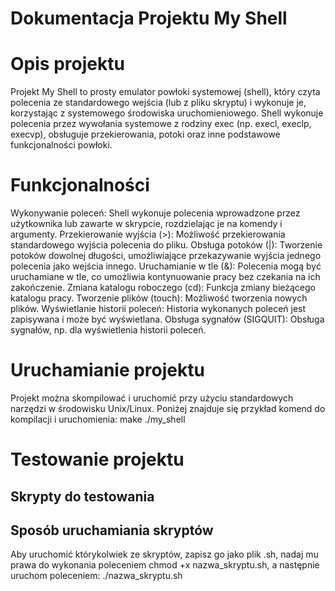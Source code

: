 # Dokumentacja Projektu My Shell
# Opis projektu
Projekt My Shell to prosty emulator powłoki systemowej (shell), który czyta polecenia ze standardowego wejścia (lub z pliku skryptu) i wykonuje je, korzystając z systemowego środowiska uruchomieniowego. Shell wykonuje polecenia przez wywołania systemowe z rodziny exec (np. execl, execlp, execvp), obsługuje przekierowania, potoki oraz inne podstawowe funkcjonalności powłoki.
# Funkcjonalności

Wykonywanie poleceń: Shell wykonuje polecenia wprowadzone przez użytkownika lub zawarte w skrypcie, rozdzielając je na komendy i argumenty.
Przekierowanie wyjścia (>): Możliwość przekierowania standardowego wyjścia polecenia do pliku.
Obsługa potoków (|): Tworzenie potoków dowolnej długości, umożliwiające przekazywanie wyjścia jednego polecenia jako wejścia innego.
Uruchamianie w tle (&): Polecenia mogą być uruchamiane w tle, co umożliwia kontynuowanie pracy bez czekania na ich zakończenie.
Zmiana katalogu roboczego (cd): Funkcja zmiany bieżącego katalogu pracy.
Tworzenie plików (touch): Możliwość tworzenia nowych plików.
Wyświetlanie historii poleceń: Historia wykonanych poleceń jest zapisywana i może być wyświetlana.
Obsługa sygnałów (SIGQUIT): Obsługa sygnałów, np. dla wyświetlenia historii poleceń.
# Uruchamianie projektu

Projekt można skompilować i uruchomić przy użyciu standardowych narzędzi w środowisku Unix/Linux. Poniżej znajduje się przykład komend do kompilacji i uruchomienia:
make
./my_shell

# Testowanie projektu
## Skrypty do testowania

## Sposób uruchamiania skryptów

Aby uruchomić którykolwiek ze skryptów, zapisz go jako plik .sh, nadaj mu prawa do wykonania poleceniem chmod +x nazwa_skryptu.sh, a następnie uruchom poleceniem:
./nazwa_skryptu.sh

